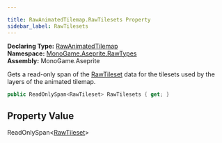 ```yaml
---

title: RawAnimatedTilemap.RawTilesets Property
sidebar_label: RawTilesets
---
```

**Declaring Type:** [RawAnimatedTilemap](../)  
**Namespace:** [MonoGame.Aseprite.RawTypes](../../)  
**Assembly:** MonoGame.Aseprite

Gets a read\-only span of the [RawTileset](../../RawTileset/) data for the tilesets used by the layers of the  animated tilemap.

```csharp
public ReadOnlySpan<RawTileset> RawTilesets { get; }
```

## Property Value

ReadOnlySpan\<[RawTileset](../../RawTileset/)\>


